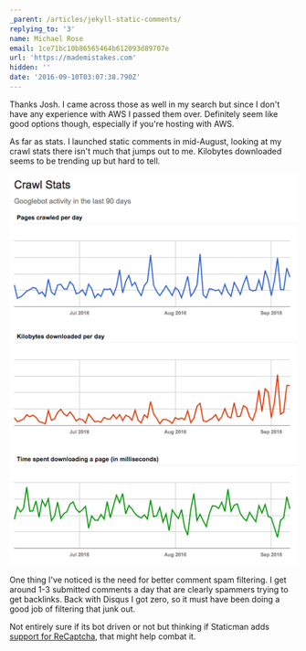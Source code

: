 ```yaml
---
_parent: /articles/jekyll-static-comments/
replying_to: '3'
name: Michael Rose
email: 1ce71bc10b86565464b612093d89707e
url: 'https://mademistakes.com'
hidden: ''
date: '2016-09-10T03:07:38.790Z'
---
```


Thanks Josh. I came across those as well in my search but since I don't have any experience with AWS I passed them over. Definitely seem like good options though, especially if you're hosting with AWS.

As far as stats. I launched static comments in mid-August, looking at my crawl stats there isn't much that jumps out to me. Kilobytes downloaded seems to be trending up but hard to tell.

![Made Mistakes crawl stats](../../../images/crawl-stats.png)

One thing I've noticed is the need for better comment spam filtering. I get around 1-3 submitted comments a day that are clearly spammers trying to get backlinks. Back with Disqus I got zero, so it must have been doing a good job of filtering that junk out.

Not entirely sure if its bot driven or not but thinking if Staticman adds [support for ReCaptcha](https://github.com/eduardoboucas/staticman/issues/20), that might help combat it.
